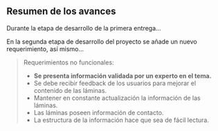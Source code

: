 ## Resumen de los avances

Durante la etapa de desarrollo de la primera entrega...

En la segunda etapa de desarrollo del proyecto se añade un nuevo requerimiento, así mismo...

> Requerimientos no funcionales:
> - **Se presenta información validada por un experto en el tema.**
> - Se debe recibir feedback de los usuarios para mejorar el contenido de las láminas.
> - Mantener en constante actualización la información de las láminas.
> - Las láminas poseen información de contacto.
> - La estructura de la información hace que sea de fácil lectura.

